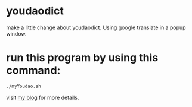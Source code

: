 # youdaodict
make a little change about youdaodict.
Using google translate in a popup window.
# run this program by using this command:

``` bash
./myYoudao.sh

```

visit [my blog](http://www.makeitpossible.net.cn/2016/10/26/ubuntu%E4%B8%8B%E5%A6%82%E4%BD%95%E4%BC%98%E9%9B%85%E5%9C%B0%E4%BD%BF%E7%94%A8%E7%BF%BB%E8%AF%91/) for more details. 
